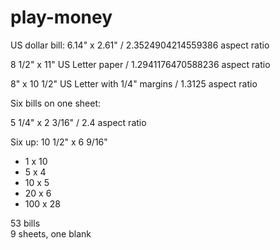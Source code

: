 # play-money

US dollar bill: 6.14" x 2.61" / 2.3524904214559386 aspect ratio

8 1/2" x 11" US Letter paper / 1.2941176470588236 aspect ratio

8" x 10 1/2" US Letter with 1/4" margins / 1.3125 aspect ratio

Six bills on one sheet:

5 1/4" x 2 3/16" / 2.4 aspect ratio

Six up: 10 1/2" x 6 9/16"

* 1 x 10
* 5 x 4
* 10 x 5
* 20 x 6
* 100 x 28

53 bills  
9 sheets, one blank

